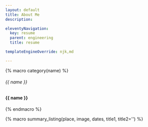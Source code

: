 ```yaml
---
layout: default
title: About Me
description:

eleventyNavigation:
  key: resume
  parent: engineering
  title: resume

templateEngineOverride: njk,md

---
```


{% macro category(name) %}
<div class="col-12 col-lg-2 border-end border-primary">
<div class="d-none d-lg-block text-end"><h6 class="text-primary text-uppercase">{{ name }}</h6></div>
<div class="d-lg-none"><h4 class="text-primary text-uppercase">{{ name }}</h4></div>
</div>
{% endmacro %}

{% macro summary_listing(place, image, dates, title1, title2='') %}
<div class="card">
<div class="card-body p-1">

<div class="container">
<div class="row">

<div class="col-2">
<div style="background: url({{ image }});background-size: contain;background-repeat: no-repeat; height:100%; background-position: left;">
</div>
</div>

<div class="col-10">
<h5 class="card-title">{{ place }}</h5>
<h6 class="card-subtitle ">{{ title1 }}</h6>
<h6 class="card-subtitle ">{{ title2 }}</h6>
<p class="card-text text-muted m-0">{{ dates }}</p>
</div>

</div>
</div>

</div>
</div>
{% endmacro %}

<div class="container">
<div class="row">

<div class="col-2">

<div class="container">
<img src="IMG_9201_cropped3.png" class="figure-img img-fluid rounded-circle">
</div>

</div>

<div class="col-10">

<h1 class="display-1 text-capitalize text-primary">Michael Langford</h1>
<div class="container">
<div class="row">
<div class="col-lg-4 text-muted border-end border-primary">
<a href="mailto:michaellangford99@gmail.com">michaellangford99@gmail.com</a>
</div>
<div class="col-lg-4 text-wrap text-muted border-end border-primary">
7826 S. Windermere Circle, Littleton CO, 80120
</div>
<div class="col-lg-4 text-muted">
(260) 458-7666
</div>
</div>
</div>

</div>

</div>
</div>

---

<div class="container">

<div class="row">
{{ category('Summary') }}
<div class="col-12 col-lg-10">

Electrical Engineer with a focus in stochastic and radar signal processing, estimation theory, and applied math. Interested in radar, EW, and comms signal processing research. Also experienced with embedded hardware, FPGA/ASIC design, embedded software and microcontrollers, and PCB hardware design.

{{ summary_listing('Rincon Research Corporation', 'image.png', 'May 2023 - Present - Centennial, CO - Full Time', 'DSP Electrical Engineer 2') }}

{{ summary_listing('Purdue University', 'image-1.png', 'Aug 2019 - May 2025 - West Lafayette, IN', '

MS in Electrical Engineering (May 2025, in progress) - **3.88 GPA**
', '

BS in Electrical Engineering (2022) - **3.97 GPA, *With Highest Distinction***
') }}

<br>

**Active TS/SCI** (IC), **TS**(DoD) **Security Clearances**

</div>
</div>

---

<div class="row">
{{ category('Skills & Abilities') }}
<div class="col-12 col-lg-10">

**Work Experience Areas**|**Languages**|**Hardware/Software Tools**
:-----:|:-----:|:-----:
Digital Signal Processing,|Embedded C/C++|MATLAB,
Radar, EW, Comms, RF Analysis,|ARM, Intel, PIC assembly|Multisim,
Algorithms, Modeling/Simulation|VHDL / Verilog / SystemVerilog|Mentor DXDesigner,
PCB,FPGA,ASIC design,|MATLAB, Git, Unix Shell / Bash|Cadence & Kicad PCB Design, Cadence ASIC Design
Controls|C#, Python, HLSL / GPU languages| 

Split into skills that I’m really good at, and those I’m familiar with

Quick learner and hard worker. 
Strong mathematical, hardware, interpersonal, communication and leadership skills.

{% macro field(name) %}
<b>Purdue university student {{ name }} </b>
{% endmacro %}

{{ field('Michael Langford') }}

</div>
</div>

---

<div class="row">
{{ category('Education') }}
<div class="col-12 col-lg-10">

<div class="text-uppercase"><b>Purdue university</b> - West Lafayette, IN</div>

- Master’s student in Electrical Engineering, 4.0 GPA, focus in Comms., Network, Signal & Image processing
- Expected graduation: 2024
- (Fall 2022) BS in Electrical Engineering, with 3.97 GPA (with Highest Distinction)
- Dean’s List every semester.
- Coursework: electromagnetics, signal processing,radar, embedded microcontrollers, Verilog ASIC/FPGA design

**Relevant Coursework:**

| ECE438, ECE538 DSP                        | ECE600   Random Variables                                      | ECE678   Radar Engineering              |
|-------------------------------------------|----------------------------------------------------------------|-----------------------------------------|
| ECE637   Image Processing                 | ECE645   Estimation Theory                                     | ECE30412   Advanced Electromagnetics    |
| CT/DT   Math fundamentals                 | Grad. random variables,   distributions, stochastic processes. | Radar fundamentals, detection,   RCS,   |
| FFT, DFT,   filtering, z transforms, etc. | MLE, MMSE, MAP, BLUE, Bayesian,   Kalman filtering             | Antennas, beamforming,                  |
| + Linear   predictive coding              |                                                                | Waveform design,                        |
| + Image   & audio processing              |                                                                | Range doppler processing.               |
| + Radar   & GPS tracking                  |                                                                | Maxwell’s equations, wave   propagation |

**Senior Design:**

**Expand school section**
- Autonomous drone with auto-level and auto-throttle, fully custom flight controller HW & SW via STM32 microcontroller and DSP algorithms in C embedded SW with custom PCB and drone HW assembly.

</div>
</div>

---

<div class="row">
{{ category('Work Experience') }}
<div class="col-12 col-lg-10">

<div class="text-uppercase"><b>DSP Electrical Engineer 2</b> - Rincon Research Corporation
<br>
<div class="text-muted">May 2023 – present, Centennial, co</div></div>

-	Radar Waveform Analysis
    -	Wrote large document in Jupyter / Latek detailing performance characteristics and closed-form derivations of various radar waveforms and their CAFs, as well as general radar performance tradeoffs.
    -	Document details closed-form CAF derivation for LFM and WGN, and CAF plots via inline Python and closed form signal definition for LFM, VLFM, NLFM, and WGN.
    -	For WGN waveform this required a stochastic approach and gave a very interesting probability distribution proved out via simulation. For various waveform types derived performance metrics such as range resolution, doppler tolerance, range doppler coupling, etc.
    -	Worked towards derivation of MLE estimator for delay and doppler, covariance of CAF between transmitted and noise corrupted signal. Wrote additional Python programs to simulate waveform performance and verify calculations, compute hessian of CAFs, and noise corrupted cross-ambiguity function computation.
- TODO: insert info that you need to expand upon and vet.
-	OpenGL 3D Tracking Visualizer
    -	Built 3D OpenGL program from scratch to visualize live radar tracking data, designed with an extendible framework to allow easy usage for other projects.
    -	Implemented complex graphical elements via GLSL shaders to draw translucent 3D cones, ellipsoids, cubes, etc. to display relevant scene information such as target estimate uncertainty, radar beamwidth and orientation, and tracks of known or estimated targets.
    -	All elements can be animated, and all scene properties easily edited via programmatically generated GUI. Program is being interfaced with a live database from which it will pull current radar and tracking data and display in real time.

<!--</div>
</div>

---

<div class="row">
<div class="col-2 border-end border-primary"><h6 class="text-primary text-uppercase text-end">Internships</h6></div>
<div class="col-10">-->

<div class="text-uppercase"><b>RF / MSIC Engineering Intern</b> - BAE Systems [FASTLabs MSIC Team]
<br>
<div class="text-muted">May 2022 - August 2023, Merrimack, NH</div></div>

-	MSIC design group creates RF ASICS for BAE FASTLabs, DARPA, DoD, etc. Used for radar / EW / Comms.
-	MATRICs LO PLL digital calibration module fault investigation / modeling
    -	Investigated issues with in-production PLL calibration system. On-chip LO generated using 4 LC VCOs covering 10-22GHz range, using digital control and calibration module.
    -	Developed testbenches and simulation environment for autocalibration module in SystemVerilog.
    -	Testbenches emulated the SPI interface to the module and imitated real world use cases.
    -	Created physically accurate time domain Verilog model for analog PLL to interface to testbenches.
    -	Tested operation of algorithm on hardware, using spectrum analyzer and SPI bus interface to chip. 
-	Cadence IC layout and schematic training and experience, learning MSIC process/design flow. Helped create example Verilog, synthesis, place & route scripts, etc. to demonstrate digital design flow.
-	RF amplifier analysis via Cadence simulations and Matlab + hand calculations
-	Hand calculation of transfer functions, implemented in Matlab and compared to simulations.
-	Analyzed pole movement over parameter sweeps to determine stability and dominant parasitics.
-	RF ASIC Ka band transceiver conversion gain measurements and debugging / de-embedding
    -	Measured conversion gain across power to identify nonlinearity in transmit path. Custom VNA setup to account for trace+cable loss, and processed results from VNA across 5 boards to remove output loss. 

<div class="text-uppercase"><b>Undergraduate Research</b> - Superresolution Imaging, Webb Group, Purdue University
<br>
<div class="text-muted">Jan 2022 - May 2022, West Lafayette, IN</div></div>

-	Undergrad Research for credit with Webb Group, supporting superresolution imaging using photon counting.
-	Characterized new photon counting equipment using SPAD detector and pulsed laser. Developed algorithms in MATLAB and Python to analyze results, and detect and remove vibration, optical multipath, modal dispersion.
-	Literature review including review of phase recovery algorithm via triple correlation in HBT interferometer.

<div class="text-uppercase"><b>Electrical Engineering Intern</b> - Raytheon Missiles & Defense
<br>
<div class="text-muted">May 2021 - April 2022, Tucson, AZ</div></div>

- Continued to support active projects during entirety of school year while remote, ~15+ hr/wk. 
-	Air-to-air, active radar guided anti-drone missile IRAD team
    -	Developed Missile to Engineer test interface between missile guidance CCA stack and engineers for integration. App is a data exchange system split into a client server model to allow either C# GUI or Python scripts as client and C++ server for communications to the missile.
    - Led 2 engineers to complete project as the lead software designer while working remote during school.
    - System controls power supplies, temp monitoring and safe startup/shutdown; intercepts and displays all intra-missile comms, controls CCAs via a proprietary network protocol.
    - System fills an important gap in testing capability from old by-hand methods allowing software team to immediately verify their software design objectives and write simple Python scripts to interface to missile.
    - Provided a critical component of the integration system for the project.

<div class="text-uppercase"><b>Teacher's Assistant</b> - ECE Dept, Purdue University</div>

- Teacher’s Assistant – ECE438 Digital Signal Processing - Fall 2022
- Teacher’s Assistant – ECE270 Digital Logic Design - Spring 2021

<div class="text-uppercase"><b>Electrical Engineering Intern</b> - UTEC (United Technologies Electronic Controls)
<br>
<div class="text-muted">June 2020 - May 2021, Fort Wayne, IN</div></div>

-	OTIS Elevator counterweight motion DSP safety system 
    -	System senses motion in elevator counterweight using accelerometer, sounds alarm whenever device is in motion. Purpose is preventing crush injuries at sites where elevator shaft is not yet enclosed.
    -	Created initial prototype with available processors and MEMS accelerometer for testing.
    -	Developed embedded C/C++ software and signal processing algorithms to integrate and filter acceleration data to determine estimate of elevator velocity without drift. Testing at sites demonstrates that software correctly distinguishes constant acceleration from a stopped counterweight.
    -	Created simulation environment in MATLAB to test filters/algorithm on recorded acceleration data
    -	Primary designer of schematic for production device using MEMS device and faster PIC32. 
    -	Patent pending, was awarded by company for role in device creation.

<div class="text-uppercase"><b>Electrical Engineering Intern</b> - UTEC (United Technologies Electronic Controls)
<br>
<div class="text-muted">June 2019 - August 2019, Huntington, IN</div></div>

-	Rehired after freshmen year of college, focusing on continued hardware engineering and circuit / PCB design

<div class="text-uppercase"><b>Electrical Engineering Intern</b> - UTEC (United Technologies Electronic Controls)
<br>
<div class="text-muted">February 2018 - August 2018, Huntington, IN</div></div>

-	Hired upon early graduation from high school. Focused on Embedded SW with C & PIC32 micros.

<div class="text-uppercase"><b>Personal Projects</b></div>

-	Autonomous Quadcopter:  Designed and built mechanical and electrical parts and wrote all software.
Embedded C/C++ SW processes sensors and radio control commands via DSP and PID control loops, and outputs to motors via PWM. Flies and self-levels.
-	Intel x86 Kernel: Wrote a basic kernel in C and x86 assembly with working process management, memory allocation and paging, memory protection, graphics, written from scratch.
- ADD OPENGL PROJECTS

</div>
</div>

---

</div>
